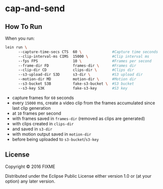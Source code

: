 # cap-and-send

## How To Run

When you run:
```bash
lein run \ 
      --capture-time-secs CTS  60 \              #Capture time seconds
      --clip-interval-ms CIMS  15000 \           #Clip interval ms
      --fps FPS                10 \              #Frames per second
      --frame-dir FD           frames-dir \      #Frames dir
      --clip-dir CD            clips-dir \       #Clips dir
      --s3-upload-dir S3D      s3-dir \          #S3 upload dir
      --motion-dir MD          motion-dir \      #Motion dir
      --s3-bucket S3B          fake-s3-bucket \  #S3 bucket
      --s3-key S3K             fake-s3-key       #S3 key
```

 - capture frames for `60` seconds
 - every `15000` ms, create a video clip from the frames accumulated since last clip generation
 - at `10` frames per second
 - with frames saved in `frames-dir` (removed as clips are generated)
 - with clips created in `clips-dir`
 - and saved in `s3-dir`
 - with motion output saved in `motion-dir`
 - before being uploaded to `s3-bucket`/`s3-key`
## License

Copyright © 2016 FIXME

Distributed under the Eclipse Public License either version 1.0 or (at
your option) any later version.
